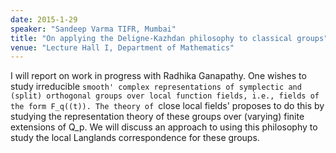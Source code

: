 ```yaml
---
date: 2015-1-29
speaker: "Sandeep Varma TIFR, Mumbai"
title: "On applying the Deligne-Kazhdan philosophy to classical groups"
venue: "Lecture Hall I, Department of Mathematics"
---
```

I will report on work in progress with Radhika Ganapathy. One wishes to
study irreducible `smooth' complex representations of symplectic and
(split) orthogonal groups over local function fields, i.e., fields of the
form F_q((t)). The theory of `close local fields' proposes to do this by
studying the representation theory of these groups over (varying) finite
extensions of Q_p. We will discuss an approach to using this philosophy to
study the local Langlands correspondence for these groups.
